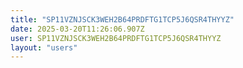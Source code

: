 ```yaml
---
title: "SP11VZNJSCK3WEH2B64PRDFTG1TCP5J6QSR4THYYZ"
date: 2025-03-20T11:26:06.907Z
user: SP11VZNJSCK3WEH2B64PRDFTG1TCP5J6QSR4THYYZ
layout: "users"
---
```

    